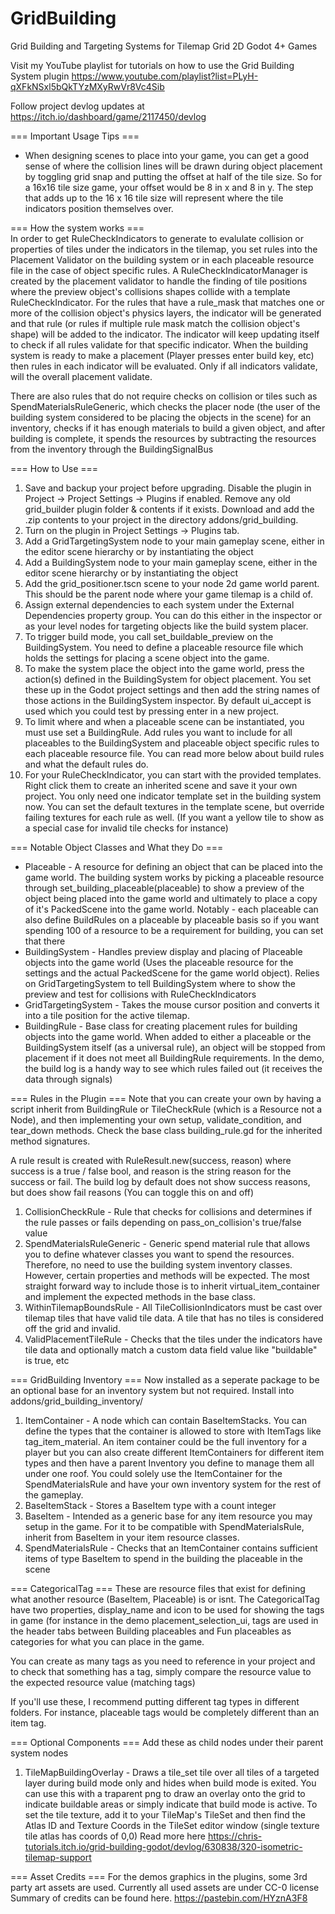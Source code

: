 # GridBuilding
 Grid Building and Targeting Systems for Tilemap Grid 2D Godot 4+ Games

Visit my YouTube playlist for tutorials on how to use the Grid Building System plugin 
https://www.youtube.com/playlist?list=PLyH-qXFkNSxl5bQkTYzMXyRwVr8Vc4Sib

Follow project devlog updates at https://itch.io/dashboard/game/2117450/devlog

=== Important Usage Tips ===
- When designing scenes to place into your game, you can get a good sense of where the collision lines will be drawn during object placement by toggling grid snap and putting the offset at half of the tile size. So for a 16x16 tile size game, your offset would be 8 in x and 8 in y. The step that adds up to the 16 x 16 tile size will represent where the tile indicators position themselves over.

=== How the system works ===\
In order to get RuleCheckIndicators to generate to evalulate collision or properties of tiles under the indicators in the tilemap, you set rules into the Placement Validator on the building system or in each placeable resource file in the case of object specific rules. A RuleCheckIndicatorManager is created by the placement validator to handle the finding of tile positions where the preview object's collisions shapes collide with a template RuleCheckIndicator. For the rules that have a rule_mask that matches one or more of the collision object's physics layers, the indicator will be generated and that rule (or rules if multiple rule mask match the collision object's shape) will be added to the indicator. The indicator will keep updating itself to check if all rules validate for that specific indicator. When the building system is ready to make a placement (Player presses enter build key, etc) then rules in each indicator will be evaluated. Only if all indicators validate, will the overall placement validate.

There are also rules that do not require checks on collision or tiles such as SpendMaterialsRuleGeneric, which checks the placer node (the user of the building system considered to be placing the objects in the scene) for an inventory, checks if it has enough materials to build a given object, and after building is complete, it spends the resources by subtracting the resources from the inventory through the BuildingSignalBus

=== How to Use ===
1. Save and backup your project before upgrading. Disable the plugin in Project -> Project Settings -> Plugins if enabled. Remove any old grid_builder plugin folder & contents if it exists. Download and add the .zip contents to your project in the directory addons/grid_building.
2. Turn on the plugin in Project Settings -> Plugins tab.
3. Add a GridTargetingSystem node to your main gameplay scene, either in the editor scene hierarchy or by instantiating the object
4. Add a BuildingSystem node to your main gameplay scene, either in the editor scene hierarchy or by instantiating the object
5. Add the grid_positioner.tscn scene to your node 2d game world parent. This should be the parent node where your game tilemap is a child of.
6. Assign external dependencies to each system under the External Dependencies property group. You can do this either in the inspector or as your level nodes for targeting objects like the build system placer.
7. To trigger build mode, you call set_buildable_preview on the BuildingSystem. You need to define a placeable resource file which holds the settings for placing a scene object into the game.
8. To make the system place the object into the game world, press the action(s) defined in the BuildingSystem for object placement. You set these up in the Godot project settings and then add the string names of those actions in the BuildingSystem inspector. By default ui_accept is used which you could test by pressing enter in a new project.
9. To limit where and when a placeable scene can be instantiated, you must use set a BuildingRule. Add rules you want to include for all placeables to the BuildingSystem and placeable object specific rules to each placeable resource file. You can read more below about build rules and what the default rules do.
10. For your RuleCheckIndicator, you can start with the provided templates. Right click them to create an inherited scene and save it your own project. You only need one indicator template set in the building system now. You can set the default textures in the template scene, but override failing textures for each rule as well. (If you want a yellow tile to show as a special case for invalid tile checks for instance)

=== Notable Object Classes and What they Do ===
- Placeable - A resource for defining an object that can be placed into the game world. The building system works by picking a placeable resource through set_building_placeable(placeable) to show a preview of the object being placed into the game world and ultimately to place a copy of it's PackedScene into the game world. Notably - each placeable can also define BuildRules on a placeable by placeable basis so if you want spending 100 of a resource to be a requirement for building, you can set that there
- BuildingSystem - Handles preview display and placing of Placeable objects into the game world (Uses the placeable resource for the settings and the actual PackedScene for the game world object). Relies on GridTargetingSystem to tell BuildingSystem where to show the preview and test for collisions with RuleCheckIndicators
- GridTargetingSystem - Takes the mouse cursor position and converts it into a tile position for the active tilemap. 
- BuildingRule - Base class for creating placement rules for building objects into the game world. When added to either a placeable or the BuildingSystem itself (as a universal rule), an object will be stopped from placement if it does not meet all BuildingRule requirements. In the demo, the build log is a handy way to see which rules failed out (it receives the data through signals)

=== Rules in the Plugin ===
Note that you can create your own by having a script inherit from BuildingRule or TileCheckRule (which is a Resource not a Node), and then implementing your own setup, validate_condition, and tear_down methods. Check the base class building_rule.gd for the inherited method signatures.

A rule result is created with RuleResult.new(success, reason) where success is a true / false bool, and reason is the string reason for the success or fail. The build log by default does not show success reasons, but does show fail reasons (You can toggle this on and off)

1. CollisionCheckRule - Rule that checks for collisions and determines if the rule passes or fails depending on pass_on_collision's true/false value
2. SpendMaterialsRuleGeneric - Generic spend material rule that allows you to define whatever classes you want to spend the resources. Therefore, no need to use the building system inventory classes. However, certain properties and methods will be expected. The most straight forward way to include those is to inherit virtual_item_container and implement the expected methods in the base class.
3. WithinTilemapBoundsRule - All TileCollisionIndicators must be cast over tilemap tiles that have valid tile data. A tile that has no tiles is considered off the grid and invalid.
5. ValidPlacementTileRule - Checks that the tiles under the indicators have tile data and optionally match a custom data field value like "buildable" is true, etc

=== GridBuilding Inventory ===
Now installed as a seperate package to be an optional base for an inventory system but not required.
Install into addons/grid_building_inventory/

1. ItemContainer - A node which can contain BaseItemStacks. You can define the types that the container is allowed to store with ItemTags like tag_item_material. An item container could be the full inventory for a player but you can also create different ItemContainers for different item types and then have a parent Inventory you define to manage them all under one roof. You could solely use the ItemContainer for the SpendMaterialsRule and have your own inventory system for the rest of the gameplay.
2. BaseItemStack - Stores a BaseItem type with a count integer
3. BaseItem - Intended as a generic base for any item resource you may setup in the game. For it to be compatible with SpendMaterialsRule, inherit from BaseItem in your item resource classes.
4. SpendMaterialsRule - Checks that an ItemContainer contains sufficient items of type BaseItem to spend in the building the placeable in the scene

=== CategoricalTag ===
These are resource files that exist for defining what another resource (BaseItem, Placeable) is or isnt. The CategoricalTag have two properties, display_name and icon to be used for showing the tags in game (for instance in the demo placement_selection_ui, tags are used in the header tabs between Building placeables and Fun placeables as categories for what you can place in the game.

You can create as many tags as you need to reference in your project and to check that something has a tag, simply compare the resource value to the expected resource value (matching tags)

If you'll use these, I recommend putting different tag types in different folders. For instance, placeable tags would be completely different than an item tag.

=== Optional Components ===
Add these as child nodes under their parent system nodes
1. TileMapBuildingOverlay - Draws a tile_set tile over all tiles of a targeted layer during build mode only and hides when build mode is exited. You can use this with a traparent png to draw an overlay onto the grid to indicate buildable areas or simply indicate that build mode is active. To set the tile texture, add it to your TileMap's TileSet and then find the Atlas ID and Texture Coords in the TileSet editor window (single texture tile atlas has coords of 0,0) Read more here https://chris-tutorials.itch.io/grid-building-godot/devlog/630838/320-isometric-tilemap-support

=== Asset Credits ===
For the demos graphics in the plugins, some 3rd party art assets are used.
Currently all used assets are under CC-0 license
Summary of credits can be found here. https://pastebin.com/HYznA3F8
